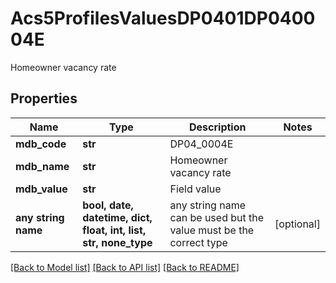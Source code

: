 # Acs5ProfilesValuesDP0401DP040004E

Homeowner vacancy rate

## Properties
Name | Type | Description | Notes
------------ | ------------- | ------------- | -------------
**mdb_code** | **str** | DP04_0004E | 
**mdb_name** | **str** | Homeowner vacancy rate | 
**mdb_value** | **str** | Field value | 
**any string name** | **bool, date, datetime, dict, float, int, list, str, none_type** | any string name can be used but the value must be the correct type | [optional]

[[Back to Model list]](../README.md#documentation-for-models) [[Back to API list]](../README.md#documentation-for-api-endpoints) [[Back to README]](../README.md)


